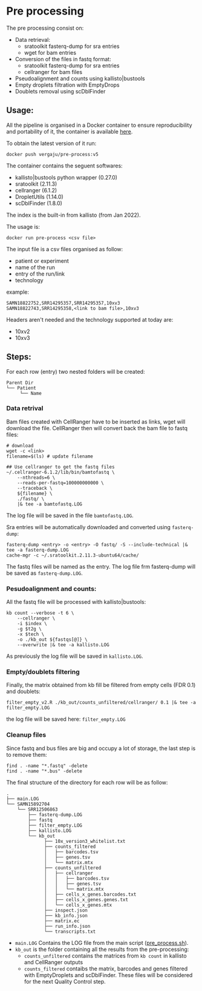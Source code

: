 # Pre processing

The pre processing consist on:
- Data retrieval:
    - sratoolkit fasterq-dump for sra entries
    - wget for bam entries
- Conversion of the files in fastq format:
    - sratoolkit fasterq-dump for sra entries
    - cellranger for bam files
- Pseudoalignment and counts using kallisto|bustools
- Empty droplets filtration with EmptyDrops
- Doublets removal using scDblFinder

## Usage: 

All the pipeline is organised in a Docker container to ensure reproducibility and portability of it, the container is available [here](https://hub.docker.com/repository/docker/vergaju/pre-process).

To obtain the latest version of it run:
```
docker push vergaju/pre-process:v5
```

The container contains the seguent softwares:
- kallisto|bustools python wrapper (0.27.0)
- sratoolkit (2.11.3)
- cellranger (6.1.2)
- DropletUtils (1.14.0)
- scDblFinder (1.8.0)

The index is the built-in from kallisto (from Jan 2022).

The usage is:
```
docker run pre-process <csv file>
```

The input file is a csv files organised as follow:
- patient or experiment
- name of the run
- entry of the run/link
- technology

example:

```
SAMN18822752,SRR14295357,SRR14295357,10xv3
SAMN18822743,SRR14295358,<link to bam file>,10xv3
```

Headers aren't needed and the technology supported at today are:
- 10xv2
- 10xv3

## Steps:

For each row (entry) two nested folders will be created:
```
Parent Dir
└── Patient
     └── Name
```

### Data retrival

Bam files created with CellRanger have to be inserted as links, wget will download the file. CellRanger then will convert back the bam file to fastq files:

```
# download
wget -c <link>
filename=$(ls) # update filename

## Use cellranger to get the fastq files
~/.cellranger-6.1.2/lib/bin/bamtofastq \
    --nthreads=6 \
    --reads-per-fastq=100000000000 \
    --traceback \
    ${filename} \
    ./fastq/ \
    |& tee -a bamtofastq.LOG
```

The log file will be saved in the file `bamtofastq.LOG`.

Sra entries will be automatically downloaded and converted using `fasterq-dump`:

```
fasterq-dump <entry> -o <entry> -O fastq/ -S --include-technical |& tee -a fasterq-dump.LOG
cache-mgr -c ~/.sratoolkit.2.11.3-ubuntu64/cache/
```

The fastq files will be named as the entry. The log file frm fasterq-dump will be saved as `fasterq-dump.LOG`.

### Pesudoalignment and counts:

All the fastq file will be processed with kallisto|bustools:

```
kb count --verbose -t 6 \
    --cellranger \
    -i $index \
    -g $t2g \
    -x $tech \
    -o ./kb_out ${fastqs[@]} \
    --overwrite |& tee -a kallisto.LOG 
```

As previously the log file will be saved in `kallisto.LOG`.

### Empty/doublets filtering

Finally, the matrix obtained from kb fill be filtered from empty cells (FDR 0.1)  and doublets:

```
filter_empty_v2.R ./kb_out/counts_unfiltered/cellranger/ 0.1 |& tee -a filter_empty.LOG
```

the log file will be saved here: `filter_empty.LOG`

### Cleanup files

Since fastq and bus files are big and occupy a lot of storage, the last step is to remove them:

```
find . -name "*.fastq" -delete
find . -name "*.bus" -delete
```

The final structure of the directory for each row will be as follow:
```
.
├── main.LOG
└── SAMN15892704
    └── SRR12506863
        ├── fasterq-dump.LOG
        ├── fastq
        ├── filter_empty.LOG
        ├── kallisto.LOG
        └── kb_out
              ├── 10x_version3_whitelist.txt
              ├── counts_filtered
              │   ├── barcodes.tsv
              │   ├── genes.tsv
              │   └── matrix.mtx
              ├── counts_unfiltered
              │   ├── cellranger
              │   │   ├── barcodes.tsv
              │   │   ├── genes.tsv
              │   │   └── matrix.mtx
              │   ├── cells_x_genes.barcodes.txt
              │   ├── cells_x_genes.genes.txt
              │   └── cells_x_genes.mtx
              ├── inspect.json
              ├── kb_info.json
              ├── matrix.ec
              ├── run_info.json
              └── transcripts.txt
```

- `main.LOG` Contains the LOG file from the main script ([pre_process.sh](./scripts/pre_process.sh)).
- `kb_out` is the folder containing all the results from the pre-processing:
    - `counts_unfiltered` contains the matrices from `kb count` in kallisto and CellRanger outputs
    - `counts_filtered` contaibs the matrix, barcodes and genes filtered with EmptyDroplets and scDblFinder. These files will be considered for the next Quality Control step.